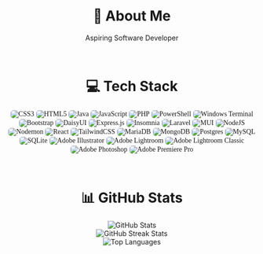 <h1 align="center"> 💫 About Me</h1>


<p align="center">Aspiring Software Developer</p>
<br>



<h1 align="center"> 💻 Tech Stack</h1>


<p align="center">
<img src="https://img.shields.io/badge/css3-%231572B6.svg?style=for-the-badge&logo=css3&logoColor=white" alt="CSS3" style="border-radius: 5px;font-family: serif;">
<img src="https://img.shields.io/badge/html5-%23E34F26.svg?style=for-the-badge&logo=html5&logoColor=white" alt="HTML5" style="border-radius: 5px;font-family: serif;">
<img src="https://img.shields.io/badge/java-%23ED8B00.svg?style=for-the-badge&logo=openjdk&logoColor=white" alt="Java" style="border-radius: 5px;font-family: serif;">
<img src="https://img.shields.io/badge/javascript-%23323330.svg?style=for-the-badge&logo=javascript&logoColor=%23F7DF1E" alt="JavaScript" style="border-radius: 5px;font-family: serif;">
<img src="https://img.shields.io/badge/php-%23777BB4.svg?style=for-the-badge&logo=php&logoColor=white" alt="PHP" style="border-radius: 5px;font-family: serif;">
<img src="https://img.shields.io/badge/PowerShell-%235391FE.svg?style=for-the-badge&logo=powershell&logoColor=white" alt="PowerShell" style="border-radius: 5px;font-family: serif;">
<img src="https://img.shields.io/badge/Windows%20Terminal-%234D4D4D.svg?style=for-the-badge&logo=windows-terminal&logoColor=white" alt="Windows Terminal" style="border-radius: 5px;font-family: serif;">
<img src="https://img.shields.io/badge/bootstrap-%238511FA.svg?style=for-the-badge&logo=bootstrap&logoColor=white" alt="Bootstrap" style="border-radius: 5px;font-family: serif;">
<img src="https://img.shields.io/badge/daisyui-5A0EF8?style=for-the-badge&logo=daisyui&logoColor=white" alt="DaisyUI" style="border-radius: 5px;font-family: serif;">
<img src="https://img.shields.io/badge/express.js-%23404d59.svg?style=for-the-badge&logo=express&logoColor=%2361DAFB" alt="Express.js" style="border-radius: 5px;font-family: serif;">
<img src="https://img.shields.io/badge/Insomnia-black?style=for-the-badge&logo=insomnia&logoColor=5849BE" alt="Insomnia" style="border-radius: 5px;font-family: serif;">
<img src="https://img.shields.io/badge/laravel-%23FF2D20.svg?style=for-the-badge&logo=laravel&logoColor=white" alt="Laravel" style="border-radius: 5px;font-family: serif;">
<img src="https://img.shields.io/badge/MUI-%230081CB.svg?style=for-the-badge&logo=mui&logoColor=white" alt="MUI" style="border-radius: 5px;font-family: serif;">
<img src="https://img.shields.io/badge/node.js-6DA55F?style=for-the-badge&logo=node.js&logoColor=white" alt="NodeJS" style="border-radius: 5px;font-family: serif;">
<img src="https://img.shields.io/badge/NODEMON-%23323330.svg?style=for-the-badge&logo=nodemon&logoColor=%BBDEAD" alt="Nodemon" style="border-radius: 5px;font-family: serif;">
<img src="https://img.shields.io/badge/react-%2320232a.svg?style=for-the-badge&logo=react&logoColor=%2361DAFB" alt="React" style="border-radius: 5px;font-family: serif;">
<img src="https://img.shields.io/badge/tailwindcss-%2338B2AC.svg?style=for-the-badge&logo=tailwind-css&logoColor=white" alt="TailwindCSS" style="border-radius: 5px;font-family: serif;">
<img src="https://img.shields.io/badge/MariaDB-003545?style=for-the-badge&logo=mariadb&logoColor=white" alt="MariaDB" style="border-radius: 5px;font-family: serif;">
<img src="https://img.shields.io/badge/MongoDB-%234ea94b.svg?style=for-the-badge&logo=mongodb&logoColor=white" alt="MongoDB" style="border-radius: 5px;font-family: serif;">
<img src="https://img.shields.io/badge/postgres-%23316192.svg?style=for-the-badge&logo=postgresql&logoColor=white" alt="Postgres" style="border-radius: 5px;font-family: serif;">
<img src="https://img.shields.io/badge/mysql-%2300000f.svg?style=for-the-badge&logo=mysql&logoColor=white" alt="MySQL" style="border-radius: 5px;font-family: serif;">
<img src="https://img.shields.io/badge/sqlite-%2307405e.svg?style=for-the-badge&logo=sqlite&logoColor=white" alt="SQLite" style="border-radius: 5px;font-family: serif;">
<img src="https://img.shields.io/badge/adobe%20illustrator-%23FF9A00.svg?style=for-the-badge&logo=adobe%20illustrator&logoColor=white" alt="Adobe Illustrator" style="border-radius: 5px;font-family: serif;">
<img src="https://img.shields.io/badge/Adobe%20Lightroom-31A8FF.svg?style=for-the-badge&logo=Adobe%20Lightroom&logoColor=white" alt="Adobe Lightroom" style="border-radius: 5px;font-family: serif;">
<img src="https://img.shields.io/badge/Adobe%20Lightroom%20Classic-31A8FF.svg?style=for-the-badge&logo=Adobe%20Lightroom%20Classic&logoColor=white" alt="Adobe Lightroom Classic" style="border-radius: 5px;font-family: serif;">
<img src="https://img.shields.io/badge/adobe%20photoshop-%2331A8FF.svg?style=for-the-badge&logo=adobe%20photoshop&logoColor=white" alt="Adobe Photoshop" style="border-radius: 5px;font-family: serif;">
<img src="https://img.shields.io/badge/Adobe%20Premiere%20Pro-9999FF.svg?style=for-the-badge&logo=Adobe%20Premiere%20Pro&logoColor=white" alt="Adobe Premiere Pro" style="border-radius: 5px;font-family: serif;">
</p>
<br>

<h1 align="center"> 📊 GitHub Stats</h1>

<div style="text-align: center;">
    <img src="https://github-readme-stats.vercel.app/api?username=riomar0001&theme=tokyonight&hide_border=true&include_all_commits=true&count_private=true" alt="GitHub Stats"/><br/>
    <img src="https://github-readme-streak-stats.herokuapp.com/?user=riomar0001&theme=tokyonight&hide_border=true" alt="GitHub Streak Stats"/><br/>
    <img src="https://github-readme-stats.vercel.app/api/top-langs/?username=riomar0001&theme=tokyonight&hide_border=true&include_all_commits=true&count_private=true&layout=compact" alt="Top Languages"/>
</div>

